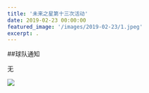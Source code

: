 ```yaml
---
title: '未来之星第十三次活动'
date: 2019-02-23 00:00:00
featured_image: '/images/2019-02-23/1.jpeg'
excerpt: .
---
```


##球队通知

无

<div class="gallery" data-columns="2">
    <img src="/images/2019-02-23/1.jpeg">                                                                
</div>